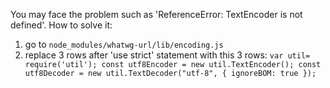 You may face the problem such as 'ReferenceError: TextEncoder is not defined'. How to solve it:
1. go to `node_modules/whatwg-url/lib/encoding.js`
2. replace 3 rows after 'use strict' statement with this 3 rows:
`var util= require('util');
const utf8Encoder = new util.TextEncoder();
const utf8Decoder = new util.TextDecoder("utf-8", { ignoreBOM: true });` 
